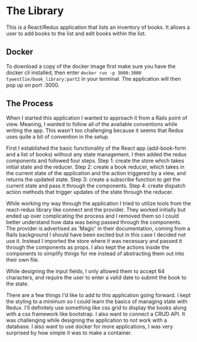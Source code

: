 # The Library

This is a React/Redux application that lists an inventory of books. It allows a user to add books to the list and edit books within the list.

## Docker

To download a copy of the docker image first make sure you have the docker cli installed, then enter `docker run -p 3000:3000 tywestlie/book_library:part2` in your terminal. The application will then pop up on port :3000.

## The Process

When I started this application I wanted to approach it from a Rails point of view. Meaning, I wanted to follow all of the available conventions while writing the app. This wasn't too challenging because it seems that Redux uses quite a bit of convention in the setup. 

First I established the basic functionality of the React app (add-book-form and a list of books) without any state management. I then added the redux components and followed four steps. Step 1: create the store which takes initial state and the reducer. Step 2: create a book reducer, which takes in the current state of the application and the action triggered by a view, and returns the updated state. Step 3: create a subscribe function to get the current state and pass it through the components. Step 4: create dispatch action methods that trigger updates of the state through the reducer.

While working my way through the application I tried to utilize tools from the react-redux library like connect and the provider. They worked initially but ended up over complicating the process and I removed them so I could better understand how data was being passed through the components. The provider is advertised as 'Magic' in their documentation, coming from a Rails background I should have been excited but in this case I decided not use it. Instead I imported the store where it was necessary and passed it through the components as props. I also kept the actions inside the components to simplify things for me instead of abstracting them out into their own file.

While designing the input fields, I only allowed them to accept 64 characters, and require the user to enter a valid date to submit the book to the state.

There are a few things I'd like to add to this application going forward. I kept the styling to a minimum so I could learn the basics of managing state with Redux. I'll definitely use something like css grid to display the books along with a css framework like bootstrap. I also want to connect a CRUD API. It was challenging while designing the application to not work with a database. I also want to use docker for more applications, I was very surprised by how simple it was to make a container.
